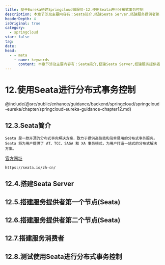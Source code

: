 ```yaml
---
title: 基于Eureka搭建Springcloud微服务-12.使用Seata进行分布式事务控制
description: 本章节涉及主要内容有：Seata简介,搭建Seata Server,搭建服务提供者第一个节点(Seata),搭建服务提供者第二个节点(Seata),搭建服务消费者,测试使用Seata进行分布式事务控制 ,具体每个小节中包含的内容可使通过下面的章节内容大纲进行查看,所有代码均经过严格测试，可直接复制运行即可。
headerDepth: 4
isOriginal: true
category:
  - springcloud
star: false
tag:
date: 
head:
  - - meta
    - name: keywords
      content: 本章节涉及主要内容有：Seata简介,搭建Seata Server,搭建服务提供者第一个节点(Seata),搭建服务提供者第二个节点(Seata),搭建服务消费者,测试使用Seata进行分布式事务控制 ,具体每个小节中包含的内容可使通过下面的章节内容大纲进行查看,所有代码均经过严格测试，可直接复制运行即可。
---
```


# 12.使用Seata进行分布式事务控制
@include(@src/public/enhance/guidance/backend/springcloud/springcloud-eureka/chapter/springcloud-eureka-guidance-chapter12.md)
## 12.3.Seata简介
    Seata 是一款开源的分布式事务解决方案，致力于提供高性能和简单易用的分布式事务服务。Seata 将为用户提供了 AT、TCC、SAGA 和 XA 事务模式，为用户打造一站式的分布式解决方案。
<a href="https://seata.io/zh-cn/" target="_blank">官方网址</a>
```
https://seata.io/zh-cn/
```

## 12.4.搭建Seata Server
## 12.5.搭建服务提供者第一个节点(Seata)
## 12.6.搭建服务提供者第二个节点(Seata)
## 12.7.搭建服务消费者
## 12.8.测试使用Seata进行分布式事务控制 
<HideSideBar/>

<ScrollIntoPageView/>
<HideSideBar/>
